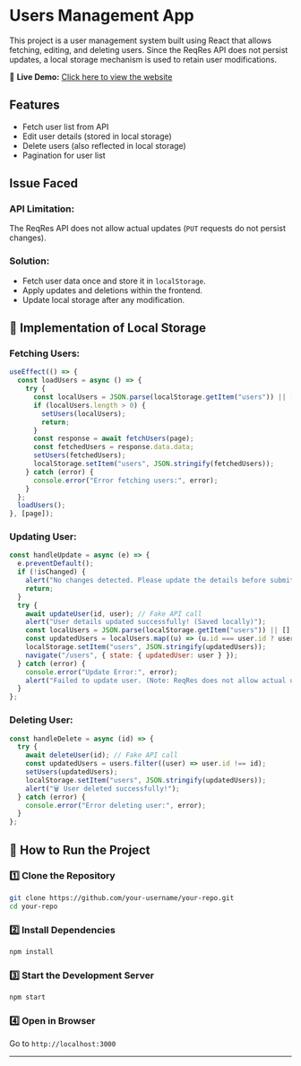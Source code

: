 # Users Management App

This project is a user management system built using React that allows fetching, editing, and deleting users. Since the ReqRes API does not persist updates, a local storage mechanism is used to retain user modifications.

🚀 **Live Demo:** [Click here to view the website](https://your-github-username.github.io/reqres-app/)  

## Features
- Fetch user list from API
- Edit user details (stored in local storage)
- Delete users (also reflected in local storage)
- Pagination for user list

## Issue Faced
### API Limitation:
The ReqRes API does not allow actual updates (`PUT` requests do not persist changes).

### Solution:
- Fetch user data once and store it in `localStorage`.
- Apply updates and deletions within the frontend.
- Update local storage after any modification.

## 💾 Implementation of Local Storage
### Fetching Users:
```javascript
useEffect(() => {
  const loadUsers = async () => {
    try {
      const localUsers = JSON.parse(localStorage.getItem("users")) || [];
      if (localUsers.length > 0) {
        setUsers(localUsers);
        return;
      }
      const response = await fetchUsers(page);
      const fetchedUsers = response.data.data;
      setUsers(fetchedUsers);
      localStorage.setItem("users", JSON.stringify(fetchedUsers));
    } catch (error) {
      console.error("Error fetching users:", error);
    }
  };
  loadUsers();
}, [page]);
```

### Updating User:
```javascript
const handleUpdate = async (e) => {
  e.preventDefault();
  if (!isChanged) {
    alert("No changes detected. Please update the details before submitting.");
    return;
  }
  try {
    await updateUser(id, user); // Fake API call
    alert("User details updated successfully! (Saved locally)");
    const localUsers = JSON.parse(localStorage.getItem("users")) || [];
    const updatedUsers = localUsers.map((u) => (u.id === user.id ? user : u));
    localStorage.setItem("users", JSON.stringify(updatedUsers));
    navigate("/users", { state: { updatedUser: user } });
  } catch (error) {
    console.error("Update Error:", error);
    alert("Failed to update user. (Note: ReqRes does not allow actual updates)");
  }
};
```

### Deleting User:
```javascript
const handleDelete = async (id) => {
  try {
    await deleteUser(id); // Fake API call
    const updatedUsers = users.filter((user) => user.id !== id);
    setUsers(updatedUsers);
    localStorage.setItem("users", JSON.stringify(updatedUsers));
    alert("🗑️ User deleted successfully!");
  } catch (error) {
    console.error("Error deleting user:", error);
  }
};
```

## 🚀 How to Run the Project
### 1️⃣ Clone the Repository
```sh
git clone https://github.com/your-username/your-repo.git
cd your-repo
```

### 2️⃣ Install Dependencies
```sh
npm install
```

### 3️⃣ Start the Development Server
```sh
npm start
```

### 4️⃣ Open in Browser
Go to `http://localhost:3000`

---




